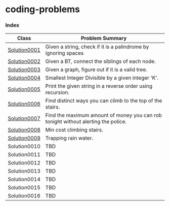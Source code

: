 # coding-problems

### Index

Class | Problem Summary                                                |
--- |----------------------------------------------------------------|
[Solution0001](../master/src/main/java/leetcode/practice/Solution0001.java) | Given a string, check if it is a palindrome by ignoring spaces |
[Solution0002](../master/src/main/java/leetcode/practice/Solution0002.java) | Given a BT, connect the siblings of each node.                 |
[Solution0003](../master/src/main/java/leetcode/practice/Solution0003.java) | Given a graph, figure out if it is a valid tree.               |
[Solution0004](../master/src/main/java/leetcode/practice/Solution0004.java) | Smallest Integer Divisible by a given integer 'K'.             |
[Solution0005](../master/src/main/java/leetcode/practice/Solution0005.java) | Print the given string in a reverse order using recursion.     |
[Solution0006](../master/src/main/java/leetcode/practice/Solution0006.java) | Find distinct ways you can climb to the top of the stairs.     |
[Solution0007](../master/src/main/java/leetcode/practice/Solution0007.java) | Find the maximum amount of money you can rob tonight without alerting the police.                                                          |
[Solution0008](../master/src/main/java/leetcode/practice/Solution0008.java) | Min cost climbing stairs.  |
[Solution0009](../master/src/main/java/leetcode/practice/Solution0009.java) | Trapping rain water.       |
Solution0010 | TBD                                                            |
Solution0011 | TBD                                                            |
Solution0012 | TBD                                                            |
Solution0013 | TBD                                                            |
Solution0014 | TBD                                                            |
Solution0015 | TBD                                                            |
Solution0016 | TBD                                                            |


